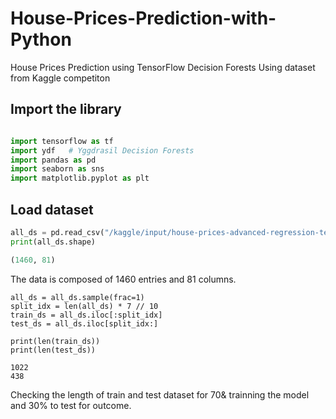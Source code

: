 # House-Prices-Prediction-with-Python
House Prices Prediction using TensorFlow Decision Forests
Using dataset from Kaggle competiton
## Import the library
```python

import tensorflow as tf
import ydf   # Yggdrasil Decision Forests
import pandas as pd
import seaborn as sns
import matplotlib.pyplot as plt
```

## Load dataset
```python
all_ds = pd.read_csv("/kaggle/input/house-prices-advanced-regression-techniques/train.csv")
print(all_ds.shape)

(1460, 81)
```
The data is composed of 1460 entries and 81 columns.


```# Randomly split the dataset into a training (70%) and testing (30%) dataset
all_ds = all_ds.sample(frac=1)
split_idx = len(all_ds) * 7 // 10
train_ds = all_ds.iloc[:split_idx]
test_ds = all_ds.iloc[split_idx:]

print(len(train_ds))
print(len(test_ds))

1022
438
```
Checking the length of train and test dataset for 70& trainning the model and 30% to test for outcome. 
